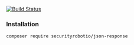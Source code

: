[![Build Status](https://travis-ci.org/ksbomj/laravel-json-response.svg?branch=master)](https://travis-ci.org/ksbomj/laravel-json-response)

### Installation

```bash
composer require securityrobotio/json-response 
```
